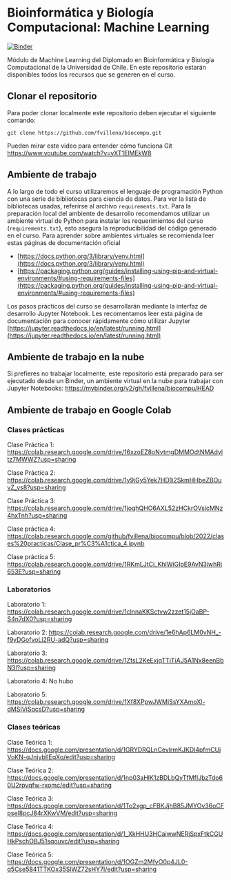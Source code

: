 # Bioinformática y Biología Computacional: Machine Learning


[![Binder](https://mybinder.org/badge_logo.svg)](https://mybinder.org/v2/gh/fvillena/biocompu/2022)


Módulo de Machine Learning del Diplomado en Bioinformática y Biología Computacional de la Universidad de Chile. En este repositorio estarán disponibles todos los recursos que se generen en el curso.

## Clonar el repositorio

Para poder clonar localmente este repositorio deben ejecutar el siguiente comando:

```
git clone https://github.com/fvillena/biocompu.git
```

Pueden mirar este video para entender cómo funciona Git https://www.youtube.com/watch?v=yXT1ElMEkW8

## Ambiente de trabajo

A lo largo de todo el curso utilizaremos el lenguaje de programación Python con una serie de bibliotecas para ciencia de datos. Para ver la lista de bibliotecas usadas, referirse al archivo `requirements.txt`. Para la preparación local del ambiente de desarrollo recomendamos utilizar un ambiente virtual de Python para instalar los requerimientos del curso (`requirements.txt`), esto asegura la reproducibilidad del código generado en el curso. Para aprender sobre ambientes virtuales se recomienda leer estas páginas de documentación oficial

- [https://docs.python.org/3/library/venv.html](https://docs.python.org/3/library/venv.html)
- [https://packaging.python.org/guides/installing-using-pip-and-virtual-environments/#using-requirements-files](https://packaging.python.org/guides/installing-using-pip-and-virtual-environments/#using-requirements-files)

Los pasos prácticos del curso se desarrollarán mediante la interfaz de desarrollo Jupyter Notebook. Les recomentamos leer esta página de documentación para conocer rápidamente cómo utilizar Jupyter [https://jupyter.readthedocs.io/en/latest/running.html](https://jupyter.readthedocs.io/en/latest/running.html)

## Ambiente de trabajo en la nube

Si prefieres no trabajar localmente, este repositorio está preparado para ser ejecutado desde un Binder, un ambiente virtual en la nube para trabajar con Jupyter Notebooks: https://mybinder.org/v2/gh/fvillena/biocompu/HEAD

## Ambiente de trabajo en Google Colab

### Clases prácticas

Clase Práctica 1: https://colab.research.google.com/drive/16xzoEZ8oNvtmgDMMOdtNMAdyltz7MWWZ?usp=sharing

Clase Práctica 2: https://colab.research.google.com/drive/1y9jGy5Yek7HD1i2SkmHHbeZBOuvZ_ys8?usp=sharing

Clase Práctica 3: https://colab.research.google.com/drive/1joqhQHO6AXL52zHCkrOVsicMNz4hxTnh?usp=sharing

Clase práctica 4: https://colab.research.google.com/github/fvillena/biocompu/blob/2022/clases%20practicas/Clase_pr%C3%A1ctica_4.ipynb

Clase práctica 5: https://colab.research.google.com/drive/1RKmLJtCi_KhIWiGIpE9AvN3iwhRj653E?usp=sharing

### Laboratorios

Laboratorio 1:  https://colab.research.google.com/drive/1clnnaKKSctvw2zzet15jOaBP-S4n7dX0?usp=sharing

Laboratorio 2:  https://colab.research.google.com/drive/1e6hAp6LM0vNH_-f9yDGofvoLi2RU-adQ?usp=sharing

Laboratorio 3:  https://colab.research.google.com/drive/1ZtsL2KeExjqTTiTiAJ5A1Nx8eenBbN3l?usp=sharing

Laboratorio 4: No hubo

Laboratorio 5: https://colab.research.google.com/drive/1Xf8XPpwJWMiSsYXAmoXl-dMSIViSqcsD?usp=sharing


### Clases teóricas

Clase Teórica 1: https://docs.google.com/presentation/d/1GRYDRQLnCevlrmKJKDl4pfmCUjVoKN-qJnjybIIEqXo/edit?usp=sharing

Clase Teórica 2: https://docs.google.com/presentation/d/1np03aHlK1zBDLbQyTfMfIJbzTdo60U2rpvqfw-rxomc/edit?usp=sharing

Clase Teórica 3: https://docs.google.com/presentation/d/1To2xgp_cFBKJjhB85JMYOv36oCFpsel8pcJ84rXKwVM/edit?usp=sharing

Clase Teórica 4: https://docs.google.com/presentation/d/1_XkHHU3HCaiwwNERiSpxFtkCGUHkPschOBJ51sqouvc/edit?usp=sharing

Clase Teórica 5: https://docs.google.com/presentation/d/1OGZm2MfyO0p4JL0-q5Cse5841TTKOx35SlWZ72sHY7I/edit?usp=sharing
